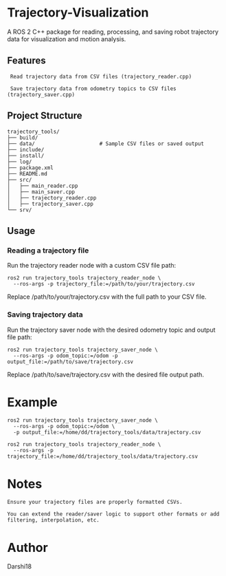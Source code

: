 # Trajectory-Visualization

A ROS 2 C++ package for reading, processing, and saving robot trajectory data for visualization and motion analysis.

 ## Features

     Read trajectory data from CSV files (trajectory_reader.cpp)

     Save trajectory data from odometry topics to CSV files (trajectory_saver.cpp)

## Project Structure

    trajectory_tools/
    ├── build/
    ├── data/                     # Sample CSV files or saved output
    ├── include/
    ├── install/
    ├── log/
    ├── package.xml
    ├── README.md
    ├── src/
    │   ├── main_reader.cpp
    │   ├── main_saver.cpp
    │   ├── trajectory_reader.cpp
    │   ├── trajectory_saver.cpp
    └── srv/

## Usage
### Reading a trajectory file

Run the trajectory reader node with a custom CSV file path:

    ros2 run trajectory_tools trajectory_reader_node \
      --ros-args -p trajectory_file:=/path/to/your/trajectory.csv

 Replace /path/to/your/trajectory.csv with the full path to your CSV file.

### Saving trajectory data

Run the trajectory saver node with the desired odometry topic and output file path:

    ros2 run trajectory_tools trajectory_saver_node \
      --ros-args -p odom_topic:=/odom -p output_file:=/path/to/save/trajectory.csv

 Replace /path/to/save/trajectory.csv with the desired file output path.

# Example

    ros2 run trajectory_tools trajectory_saver_node \
      --ros-args -p odom_topic:=/odom \
      -p output_file:=/home/dd/trajectory_tools/data/trajectory.csv

    ros2 run trajectory_tools trajectory_reader_node \
      --ros-args -p trajectory_file:=/home/dd/trajectory_tools/data/trajectory.csv

# Notes

    Ensure your trajectory files are properly formatted CSVs.

    You can extend the reader/saver logic to support other formats or add filtering, interpolation, etc.

# Author

Darshi18
